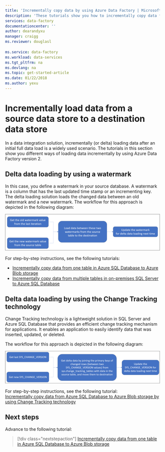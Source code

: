 ```yaml
---
title: 'Incrementally copy data by using Azure Data Factory | Microsoft Docs'
description: 'These tutorials show you how to incrementally copy data from a source data store to a destination data store. The first one copies data from one table.'
services: data-factory
documentationcenter: ''
author: dearandyxu
manager: craigg
ms.reviewer: douglasl

ms.service: data-factory
ms.workload: data-services
ms.tgt_pltfrm: na
ms.devlang: na
ms.topic: get-started-article
ms.date: 01/22/2018
ms.author: yexu
---
```

# Incrementally load data from a source data store to a destination data store

In a data integration solution, incrementally (or delta) loading data after an initial full data load is a widely used scenario. The tutorials in this section show you different ways of loading data incrementally by using Azure Data Factory version 2.

## Delta data loading by using a watermark
In this case, you define a watermark in your source database. A watermark is a column that has the last updated time stamp or an incrementing key. The delta loading solution loads the changed data between an old watermark and a new watermark. The workflow for this approach is depicted in the following diagram: 

![Workflow for using a watermark](media/tutorial-incremental-copy-overview/workflow-using-watermark.png)

For step-by-step instructions, see the following tutorials: 

- [Incrementally copy data from one table in Azure SQL Database to Azure Blob storage](tutorial-incremental-copy-powershell.md)
- [Incrementally copy data from multiple tables in on-premises SQL Server to Azure SQL Database](tutorial-incremental-copy-multiple-tables-powershell.md)


## Delta data loading by using the Change Tracking technology
Change Tracking technology is a lightweight solution in SQL Server and Azure SQL Database that provides an efficient change tracking mechanism for applications. It enables an application to easily identify data that was inserted, updated, or deleted. 

The workflow for this approach is depicted in the following diagram:

![Workflow for using Change Tracking](media/tutorial-incremental-copy-overview/workflow-using-change-tracking.png)

For step-by-step instructions, see the following tutorial: <br/>
[Incrementally copy data from Azure SQL Database to Azure Blob storage by using Change Tracking technology](tutorial-incremental-copy-change-tracking-feature-powershell.md)


## Next steps
Advance to the following tutorial: 

> [!div class="nextstepaction"]
>[Incrementally copy data from one table in Azure SQL Database to Azure Blob storage](tutorial-incremental-copy-powershell.md)
